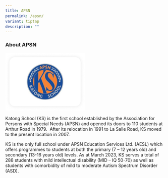 ```yaml
---
title: APSN
permalink: /apsn/
variant: tiptap
description: ""
---
```

<h3>About APSN</h3>
<p></p>
<p></p>
<div class="isomer-image-wrapper">
<img style="width: 50%;" height="auto" width="100%" alt="" src="/images/apsn.png">
</div>
<p>Katong School (KS) is the first school established by the Association
for Persons with Special Needs (APSN) and opened its doors to 110 students
at Arthur Road in 1979.&nbsp; After its relocation in 1991 to La Salle
Road, KS moved to the present location in 2007.&nbsp;</p>
<p>KS is the only full school under APSN Education Services Ltd. (AESL) which
offers programmes to students at both the primary (7 – 12 years old) and
secondary (13-16 years old) levels. As at March 2023, KS serves a total
of 288 students with mild intellectual disability (MID – IQ 50-70) as well
as students with comorbidity of mild to moderate Autism Spectrum Disorder
(ASD).</p>
<p></p>
<p></p>